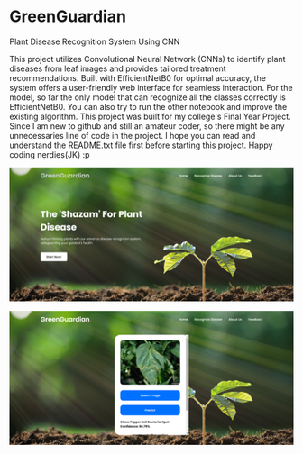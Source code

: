 # GreenGuardian
Plant Disease Recognition System Using CNN

This project utilizes Convolutional Neural Network (CNNs) to identify plant diseases from leaf images and provides tailored treatment recommendations. Built with EfficientNetB0 for optimal accuracy, the system offers a user-friendly web interface for seamless interaction. For the model, so far the only model that can recognize all the classes correctly is EfficientNetB0. You can also try to run the other notebook and improve the existing algorithm. This project was built for my college's Final Year Project. Since I am new to github and still an amateur coder, so there might be any unnecessaries line of code in the project. I hope you can read and understand the README.txt file first before starting this project. Happy coding nerdies(JK) :p

![Alt Text](https://github.com/Amyr23-cmd/GreenGuardian/blob/01859c8e789f1286e037e7c74c9187490bd6fd13/Plant%20Disease%20Recognition%20System/GreenGuardian/SystemImg/index.png)

![Alt Text](https://github.com/Amyr23-cmd/GreenGuardian/blob/5b12d57cfaefe8ee4a3552b3797e2d14b72a73d1/Plant%20Disease%20Recognition%20System/GreenGuardian/SystemImg/greenguardian.png)





    
